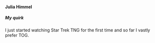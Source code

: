 #### Julia Himmel

##### My quirk

I just started watching Star Trek TNG for the first time and so far I vastly prefer TOG.